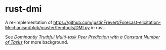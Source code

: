 # rust-dmi

A re-implementation of https://github.com/justinFrevert/Forecast-elicitation-Mechanism/blob/master/femtools/DMI.py in rust.

See [*Dominantly Truthful Multi-task Peer Prediction with a Constant Number of Tasks*](https://arxiv.org/pdf/1911.00272.pdf) for more background.
